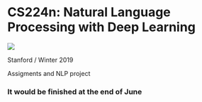 # CS224n: Natural Language Processing with Deep Learning


![](https://img.shields.io/liberapay/goal/60%.svg)

Stanford / Winter 2019

Assigments and NLP project 


### It would be finished at the end of June
